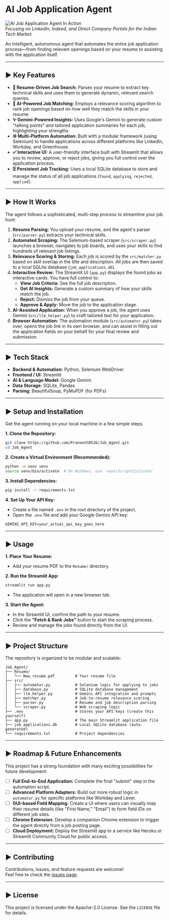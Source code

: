 # AI Job Application Agent

![AI Job Application Agent In Action](https://i.imgur.com/c7974c.png)  
*Focusing on LinkedIn, Indeed, and Direct Company Portals for the Indian Tech Market.*

An intelligent, autonomous agent that automates the entire job application process—from finding relevant openings based on your resume to assisting with the application itself.

---

## ► Key Features

- **📄 Resume-Driven Job Search:** Parses your resume to extract key technical skills and uses them to generate dynamic, relevant search queries.
- **🤖 AI-Powered Job Matching:** Employs a relevance scoring algorithm to rank job openings based on how well they match the skills in your resume.
- **✨ Gemini-Powered Insights:** Uses Google's Gemini to generate custom "talking points" and tailored application summaries for each job, highlighting your strengths.
- **⚙️ Multi-Platform Automation:** Built with a modular framework (using Selenium) to handle applications across different platforms like LinkedIn, Workday, and Greenhouse.
- **✅ Interactive UI:** A user-friendly interface built with Streamlit that allows you to review, approve, or reject jobs, giving you full control over the application process.
- **🗄️ Persistent Job Tracking:** Uses a local SQLite database to store and manage the status of all job applications (`found`, `applying`, `rejected`, `applied`).

---

## ► How It Works

The agent follows a sophisticated, multi-step process to streamline your job hunt:

1. **Resume Parsing:** You upload your resume, and the agent's parser (`src/parser.py`) extracts your technical skills.  
2. **Automated Scraping:** The Selenium-based scraper (`src/scraper.py`) launches a browser, navigates to job boards, and uses your skills to find hundreds of relevant job listings.  
3. **Relevance Scoring & Storing:** Each job is scored by the `src/matcher.py` based on skill overlap in the title and description. All jobs are then saved to a local SQLite database (`job_applications.db`).  
4. **Interactive Review:** The Streamlit UI (`app.py`) displays the found jobs as interactive cards. You have full control to:  
    - **View Job Criteria:** See the full job description.  
    - **Get AI Insights:** Generate a custom summary of how your skills match the job.  
    - **Reject:** Dismiss the job from your queue.  
    - **Approve & Apply:** Move the job to the application stage.  
5. **AI-Assisted Application:** When you approve a job, the agent uses Gemini (`src/llm_helper.py`) to craft tailored text for your application.  
6. **Browser Automation:** The automation module (`src/automator.py`) takes over, opens the job link in its own browser, and can assist in filling out the application fields on your behalf for your final review and submission.

---

## ► Tech Stack

- **Backend & Automation:** Python, Selenium WebDriver  
- **Frontend / UI:** Streamlit  
- **AI & Language Model:** Google Gemini  
- **Data Storage:** SQLite, Pandas  
- **Parsing:** BeautifulSoup, PyMuPDF (for PDFs)

---

## ► Setup and Installation

Get the agent running on your local machine in a few simple steps.

**1. Clone the Repository:**
```bash
git clone https://github.com/Praneeth0526/Job_Agent.git
cd Job_Agent
```

**2. Create a Virtual Environment (Recommended):**
```bash
python -m venv venv
source venv/bin/activate  # On Windows, use `venv\Scriptsctivate`
```

**3. Install Dependencies:**
```bash
pip install -r requirements.txt
```

**4. Set Up Your API Key:**
- Create a file named `.env` in the root directory of the project.
- Open the `.env` file and add your Google Gemini API key:
```
GEMINI_API_KEY=your_actual_api_key_goes_here
```
---

## ► Usage

**1. Place Your Resume:**
- Add your resume PDF to the `Resume/` directory.

**2. Run the Streamlit App:**
```bash
streamlit run app.py
```
- The application will open in a new browser tab.

**3. Start the Agent:**
- In the Streamlit UI, confirm the path to your resume.
- Click the **"Fetch & Rank Jobs"** button to start the scraping process.
- Review and manage the jobs found directly from the UI.

---

## ► Project Structure

The repository is organized to be modular and scalable:

```
Job_Agent/
├── Resume/
│   └── New_resume.pdf         # Your resume file
├── src/
│   ├── automator.py           # Selenium logic for applying to jobs
│   ├── database.py            # SQLite database management
│   ├── llm_helper.py          # Gemini API integration and prompts
│   ├── matcher.py             # Job-to-resume relevance scoring
│   ├── parser.py              # Resume and job description parsing
│   └── scraper.py             # Web scraping logic
├── .env                       # Stores your API keys (create this yourself)
├── app.py                     # The main Streamlit application file
├── job_applications.db        # Local SQLite database (auto-generated)
└── requirements.txt           # Project dependencies
```

---

## ► Roadmap & Future Enhancements

This project has a strong foundation with many exciting possibilities for future development:

- [ ] **Full End-to-End Application:** Complete the final "submit" step in the automation script.
- [ ] **Advanced Platform Adapters:** Build out more robust logic in `automator.py` for specific platforms like Workday and Lever.
- [ ] **GUI-based Field Mapping:** Create a UI where users can visually map their resume details (like "First Name," "Email") to form field IDs on different job sites.
- [ ] **Chrome Extension:** Develop a companion Chrome extension to trigger the agent directly from a job posting page.
- [ ] **Cloud Deployment:** Deploy the Streamlit app to a service like Heroku or Streamlit Community Cloud for public access.

---

## ► Contributing

Contributions, issues, and feature requests are welcome!  
Feel free to check the [issues page](https://github.com/Praneeth0526/Job_Agent/issues).

---

## ► License

This project is licensed under the Apache-2.0 License. See the `LICENSE` file for details.
